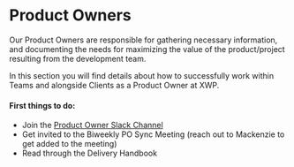 # Product Owners

Our Product Owners are responsible for gathering necessary information, and documenting the needs for maximizing the value of the product/project resulting from the development team.

In this section you will find details about how to successfully work within Teams and alongside Clients as a Product Owner at XWP.

#### **First things to do:**

* Join the [Product Owner Slack Channel](https://xwp.slack.com/archives/C6FC63K6F)
* Get invited to the Biweekly PO Sync Meeting \(reach out to Mackenzie to get added to the meeting\)
* Read through the Delivery Handbook      

